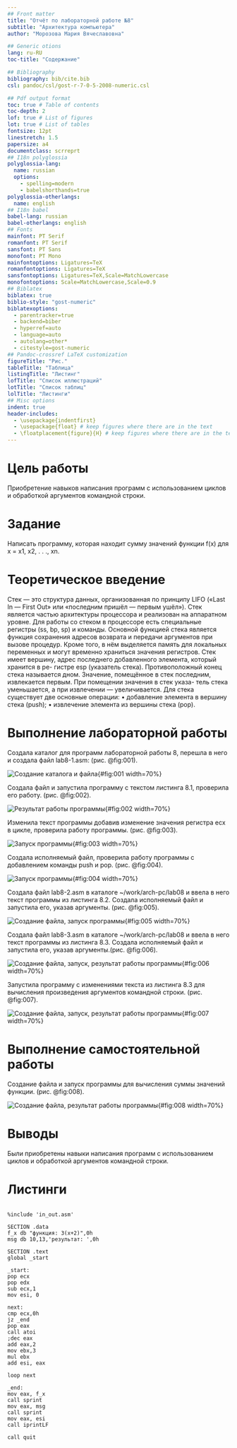```yaml
---
## Front matter
title: "Отчёт по лабораторной работе №8"
subtitle: "Архитектура компьютера"
author: "Морозова Мария Вячеславовна"

## Generic otions
lang: ru-RU
toc-title: "Содержание"

## Bibliography
bibliography: bib/cite.bib
csl: pandoc/csl/gost-r-7-0-5-2008-numeric.csl

## Pdf output format
toc: true # Table of contents
toc-depth: 2
lof: true # List of figures
lot: true # List of tables
fontsize: 12pt
linestretch: 1.5
papersize: a4
documentclass: scrreprt
## I18n polyglossia
polyglossia-lang:
  name: russian
  options:
	- spelling=modern
	- babelshorthands=true
polyglossia-otherlangs:
  name: english
## I18n babel
babel-lang: russian
babel-otherlangs: english
## Fonts
mainfont: PT Serif
romanfont: PT Serif
sansfont: PT Sans
monofont: PT Mono
mainfontoptions: Ligatures=TeX
romanfontoptions: Ligatures=TeX
sansfontoptions: Ligatures=TeX,Scale=MatchLowercase
monofontoptions: Scale=MatchLowercase,Scale=0.9
## Biblatex
biblatex: true
biblio-style: "gost-numeric"
biblatexoptions:
  - parentracker=true
  - backend=biber
  - hyperref=auto
  - language=auto
  - autolang=other*
  - citestyle=gost-numeric
## Pandoc-crossref LaTeX customization
figureTitle: "Рис."
tableTitle: "Таблица"
listingTitle: "Листинг"
lofTitle: "Список иллюстраций"
lotTitle: "Список таблиц"
lolTitle: "Листинги"
## Misc options
indent: true
header-includes:
  - \usepackage{indentfirst}
  - \usepackage{float} # keep figures where there are in the text
  - \floatplacement{figure}{H} # keep figures where there are in the text
---
```


# Цель работы

Приобретение навыков написания программ с использованием циклов и обработкой
аргументов командной строки.

# Задание

Написать программу, которая находит сумму значений функции f(x) для
x = x1, x2, . . ., xn.

# Теоретическое введение

Стек — это структура данных, организованная по принципу LIFO («Last In — First Out»
или «последним пришёл — первым ушёл»). Стек является частью архитектуры процессора и
реализован на аппаратном уровне. Для работы со стеком в процессоре есть специальные
регистры (ss, bp, sp) и команды.
Основной функцией стека является функция сохранения адресов возврата и передачи
аргументов при вызове процедур. Кроме того, в нём выделяется память для локальных
переменных и могут временно храниться значения регистров.
Стек имеет вершину, адрес последнего добавленного элемента, который хранится в ре-
гистре esp (указатель стека). Противоположный конец стека называется дном. Значение,
помещённое в стек последним, извлекается первым. При помещении значения в стек указа-
тель стека уменьшается, а при извлечении — увеличивается.
Для стека существует две основные операции:
• добавление элемента в вершину стека (push);
• извлечение элемента из вершины стека (pop).

# Выполнение лабораторной работы

Создала каталог для программ лабораторной работы 8, перешла в него и создала
файл lab8-1.asm: (рис. @fig:001).

![Создание каталога и файла](image/1.png){#fig:001 width=70%}

Создала файл и запустила программу с текстом листинга 8.1, проверила его работу.
(рис. @fig:002).

![Результат работы программы](image/3.png){#fig:002 width=70%}

Изменила текст программы добавив изменение значения регистра ecx в цикле, проверила работу программы. (рис. @fig:003).

![Запуск программы](image/4.png){#fig:003 width=70%}

Создала исполняемый файл, проверила работу программы с добавлением команды push
и pop. (рис. @fig:004).

![Запуск программы](image/5.png){#fig:004 width=70%}

Создала файл lab8-2.asm в каталоге ~/work/arch-pc/lab08 и ввела в него текст программы из листинга 8.2. Создала исполняемый файл и запустила его, указав аргументы. (рис. @fig:005).

![Создание файла, запуск программы](image/6.png){#fig:005 width=70%}

Создала файл lab8-3.asm в каталоге ~/work/arch-pc/lab08 и ввела в него текст программы из листинга 8.3. Создала исполняемый файл и запустила его, указав аргументы.(рис. @fig:006).

![Создание файла, запуск, результат работы программы](image/7.png){#fig:006 width=70%}

Запустила программу с изменениями текста из листинга 8.3 для вычисления произведения аргументов командной строки. (рис. @fig:007).

![Создание файла, запуск, результат работы программы](image/8.png){#fig:007 width=70%}

# Выполнение самостоятельной работы

Создание файла и запуск программы для вычисления суммы значений функции. (рис. @fig:008).

![Создание файла, результат работы программы](image/9.png){#fig:008 width=70%}

# Выводы

Были приобретены навыки написания программ с использованием циклов и обработкой
аргументов командной строки.

# Листинги

```

%include 'in_out.asm'
 
SECTION .data
f_x db "функция: 3(x+2)",0h
msg db 10,13,'результат: ',0h
 
SECTION .text
global _start
 
_start:
pop ecx
pop edx
sub ecx,1
mov esi, 0
 
next:
cmp ecx,0h
jz _end
pop eax
call atoi
;dec eax
add eax,2
mov ebx,3
mul ebx
add esi, eax
 
loop next
 
_end:
mov eax, f_x
call sprint
mov eax, msg
call sprint
mov eax, esi
call iprintLF
 
call quit

```

